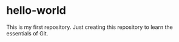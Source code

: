 # hello-world
This is my first repository. Just creating this repository to learn the essentials of Git.
